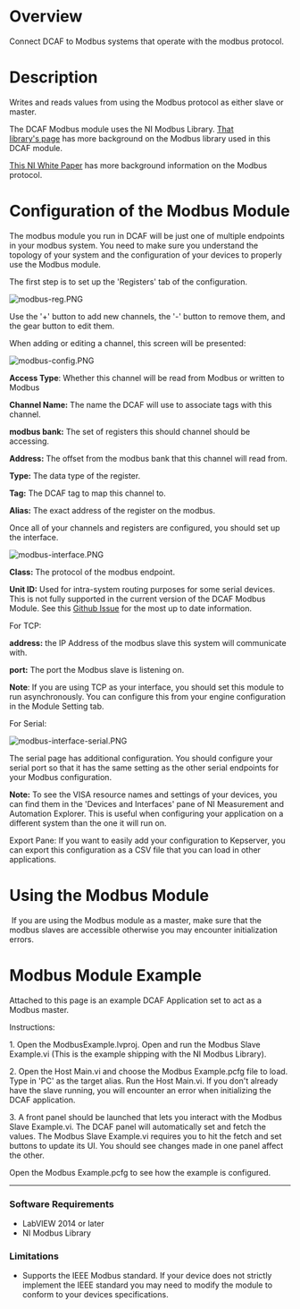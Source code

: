 # Overview

Connect DCAF to Modbus systems that operate with the modbus protocol.

# Description

Writes and reads values from using the Modbus protocol as either slave or master.

The DCAF Modbus module uses the NI Modbus Library. [That library's page](http://forums.ni.com/t5/NI-Labs-Toolkits/LabVIEW-Modbus-API/ta-p/3524019) has more background on the Modbus library used in this DCAF module.

[This NI White Paper](http://www.ni.com/white-paper/7675/en/) has more background information on the Modbus protocol.

# Configuration of the Modbus Module

The modbus module you run in DCAF will be just one of multiple endpoints in your modbus system. You need to make sure you understand the topology of your system and the configuration of your devices to properly use the Modbus module.

The first step is to set up the 'Registers' tab of the configuration.

![modbus-reg.PNG](https://ni.i.lithium.com/t5/image/serverpage/image-id/203995i8B8E4C05A2AB8551/image-size/large?v=1.0&px=999 "modbus-reg.PNG")

Use the '+' button to add new channels, the '-' button to remove them, and the gear button to edit them.

When adding or editing a channel, this screen will be presented:

![modbus-config.PNG](https://ni.i.lithium.com/t5/image/serverpage/image-id/203996iE25C51B183BA1CB2/image-size/large?v=1.0&px=999 "modbus-config.PNG")

**Access Type**: Whether this channel will be read from Modbus or written to Modbus

**Channel Name:** The name the DCAF will use to associate tags with this channel.

**modbus bank:** The set of registers this should channel should be accessing.

**Address:** The offset from the modbus bank that this channel will read from.

**Type:** The data type of the register.

**Tag:** The DCAF tag to map this channel to.

**Alias:** The exact address of the register on the modbus.

Once all of your channels and registers are configured, you should set up the interface.

![modbus-interface.PNG](https://ni.i.lithium.com/t5/image/serverpage/image-id/203999iDDD4B23FC2C8A5CD/image-size/large?v=1.0&px=999 "modbus-interface.PNG")

**Class:** The protocol of the modbus endpoint.

**Unit ID:** Used for intra-system routing purposes for some serial devices. This is not fully supported in the current version of the DCAF Modbus Module. See this [Github Issue](https://github.com/LabVIEW-DCAF/ModbusModules/issues/33) for the most up to date information.

For TCP:

**address:** the IP Address of the modbus slave this system will communicate with.

**port:** The port the Modbus slave is listening on.

**Note**: If you are using TCP as your interface, you should set this module to run asynchronously. You can configure this from your engine configuration in the Module Setting tab.

For Serial:

![modbus-interface-serial.PNG](https://ni.i.lithium.com/t5/image/serverpage/image-id/204002i04659953FC1C2A43/image-size/large?v=1.0&px=999 "modbus-interface-serial.PNG")

The serial page has additional configuration. You should configure your serial port so that it has the same setting as the other serial endpoints for your Modbus configuration.

**Note:** To see the VISA resource names and settings of your devices, you can find them in the 'Devices and Interfaces' pane of NI Measurement and Automation Explorer. This is useful when configuring your application on a different system than the one it will run on.

Export Pane: If you want to easily add your configuration to Kepserver, you can export this configuration as a CSV file that you can load in other applications.

# Using the Modbus Module

 If you are using the Modbus module as a master, make sure that the modbus slaves are accessible otherwise you may encounter initialization errors. 

# Modbus Module Example

Attached to this page is an example DCAF Application set to act as a Modbus master.

Instructions:

1\. Open the ModbusExample.lvproj. Open and run the Modbus Slave Example.vi (This is the example shipping with the NI Modbus Library). 

2\. Open the Host Main.vi and choose the Modbus Example.pcfg file to load. Type in 'PC' as the target alias. Run the Host Main.vi. If you don't already have the slave running, you will encounter an error when initializing the DCAF application.

3\. A front panel should be launched that lets you interact with the Modbus Slave Example.vi. The DCAF panel will automatically set and fetch the values. The Modbus Slave Example.vi requires you to hit the fetch and set buttons to update its UI. You should see changes made in one panel affect the other.

Open the Modbus Example.pcfg to see how the example is configured.

* * *

### Software Requirements

+   LabVIEW 2014 or later
+   NI Modbus Library

### Limitations

+   Supports the IEEE Modbus standard. If your device does not strictly implement the IEEE standard you may need to modify the module to conform to your devices specifications.

